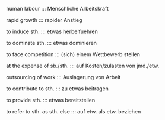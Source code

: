 human labour ::: Menschliche Arbeitskraft

<!--SR:!2024-10-09,16,306-->

rapid growth ::: rapider Anstieg

<!--SR:!2024-10-07,14,296-->

to induce sth. ::: etwas herbeifuehren

<!--SR:!2024-10-07,14,296-->

to dominate sth. ::: etwas dominieren
<!--SR:!2024-09-29,4,270!2000-01-01,1,250-->

<!--SR:!2024-10-10,17,306-->

to face competition ::: (sich) einem Wettbewerb stellen

<!--SR:!2024-10-08,15,296-->

at the expense of sb./sth. ::: auf Kosten/zulasten von jmd./etw.

<!--SR:!2024-10-06,13,294-->

outsourcing of work ::: Auslagerung von Arbeit

<!--SR:!2024-10-07,14,292-->

to contribute to sth. ::: zu etwas beitragen

<!--SR:!2024-10-08,15,296-->

to provide sth. ::: etwas bereitstellen
<!--SR:!2000-01-01,1,250!2024-09-29,4,270-->

<!--SR:!2024-10-07,14,296-->

to refer to sth. as sth. else ::: auf etw. als etw. beziehen
<!--SR:!2000-01-01,1,250!2024-09-29,4,270-->

<!--SR:!2024-10-11,18,304-->
